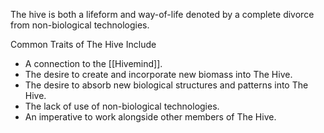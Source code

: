The hive is both a lifeform and way-of-life denoted by a complete divorce from non-biological technologies. 

Common Traits of The Hive Include
- A connection to the [[Hivemind]].
- The desire to create and incorporate new biomass into The Hive.
- The desire to absorb new biological structures and patterns into The Hive.
- The lack of use of non-biological technologies.
- An imperative to work alongside other members of The Hive.